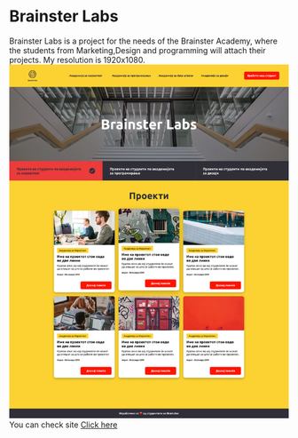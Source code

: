 # Brainster Labs
Brainster Labs is a project for the needs of the Brainster Academy, where the students from Marketing,Design and programming will attach their projects.
My resolution is 1920x1080.
<img src="Images/Filtriran proekt.png">
You can check site <a href="https://borislavpetrovikj.github.io/Brainster-Labs/">Click here</a>


